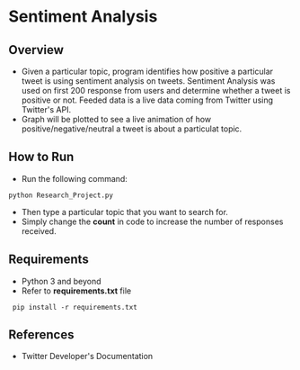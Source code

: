 # Sentiment Analysis

## Overview 
* Given a particular topic, program identifies how positive a particular tweet is using sentiment analysis on tweets. Sentiment Analysis was used on first 200 response from users and determine whether a tweet is positive or not. Feeded data is a live data coming from Twitter using Twitter's API.   
* Graph will be plotted to see a live animation of how positive/negative/neutral a tweet is about a particulat topic.   

## How to Run
* Run the following command:
 ```
 python Research_Project.py
 ```
* Then type a particular topic that you want to search for. 
* Simply change the __count__ in code to increase the number of responses received. 

## Requirements
* Python 3 and beyond
* Refer to __requirements.txt__ file 
```
 pip install -r requirements.txt
 ```

## References
* Twitter Developer's Documentation 

